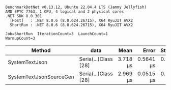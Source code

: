 ```

BenchmarkDotNet v0.13.12, Ubuntu 22.04.4 LTS (Jammy Jellyfish)
AMD EPYC 7763, 1 CPU, 4 logical and 2 physical cores
.NET SDK 8.0.301
  [Host]   : .NET 8.0.6 (8.0.624.26715), X64 RyuJIT AVX2
  ShortRun : .NET 8.0.6 (8.0.624.26715), X64 RyuJIT AVX2

Job=ShortRun  IterationCount=3  LaunchCount=1  
WarmupCount=3  

```
| Method                  | data                 | Mean     | Error     | StdDev    | Min      | Max      | Gen0   | Allocated |
|------------------------ |--------------------- |---------:|----------:|----------:|---------:|---------:|-------:|----------:|
| SystemTextJson          | Seria(...)Class [28] | 3.718 μs | 0.5641 μs | 0.0309 μs | 3.693 μs | 3.752 μs | 0.0229 |   2.07 KB |
| SystemTextJsonSourceGen | Seria(...)Class [28] | 2.969 μs | 0.0515 μs | 0.0028 μs | 2.966 μs | 2.971 μs | 0.0267 |    2.2 KB |
